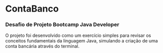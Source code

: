 # ContaBanco
<h3>Desafio de Projeto Bootcamp Java Developer</h3>

<p>
  O projeto foi desenvolvido como um exercício simples para revisar os conceitos fundamentais da linguagem Java, simulando a criação de uma conta bancária através do terminal.</p>



  




